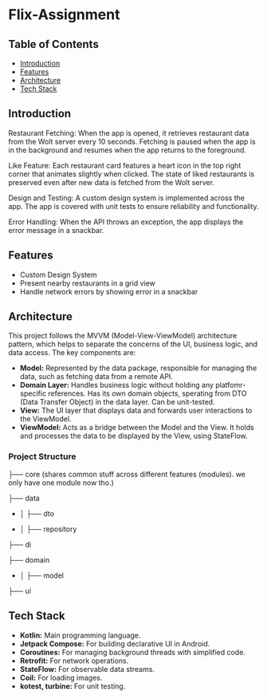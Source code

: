 # Flix-Assignment


## Table of Contents
- [Introduction](#introduction)
- [Features](#features)
- [Architecture](#architecture)
- [Tech Stack](#tech-stack)

## Introduction
Restaurant Fetching:
When the app is opened, it retrieves restaurant data from the Wolt server every 10 seconds.
Fetching is paused when the app is in the background and resumes when the app returns to the foreground.

Like Feature:
Each restaurant card features a heart icon in the top right corner that animates slightly when clicked.
The state of liked restaurants is preserved even after new data is fetched from the Wolt server.

Design and Testing:
A custom design system is implemented across the app.
The app is covered with unit tests to ensure reliability and functionality.

Error Handling:
When the API throws an exception, the app displays the error message in a snackbar.

## Features
- Custom Design System
- Present nearby restaurants in a grid view 
- Handle network errors by showing error in a snackbar

## Architecture
This project follows the MVVM (Model-View-ViewModel) architecture pattern, which helps to separate the concerns of the UI, business logic, and data access. The key components are:

- **Model:** Represented by the data package, responsible for managing the data, such as fetching data from a remote API.
- **Domain Layer:** Handles business logic without holding any platfomr-specific references. Has its own domain objects, sperating from DTO (Data Transfer Object) in the data layer. Can be unit-tested.
- **View:** The UI layer that displays data and forwards user interactions to the ViewModel.
- **ViewModel:** Acts as a bridge between the Model and the View. It holds and processes the data to be displayed by the View, using StateFlow.

### Project Structure
├── core (shares common stuff across different features (modules). we only have one module now tho.)

├── data

- │ ├── dto

- │ ├── repository

├── di

├── domain

- │ ├── model

├── ui


## Tech Stack
- **Kotlin:** Main programming language.
- **Jetpack Compose:** For building declarative UI in Android.
- **Coroutines:** For managing background threads with simplified code.
- **Retrofit:** For network operations.
- **StateFlow:** For observable data streams.
- **Coil:** For loading images.
- **kotest, turbine:** For unit testing.
